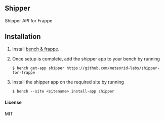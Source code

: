 ## Shipper

Shipper API for Frappe

## Installation

1. Install [bench & frappe](https://frappeframework.com/docs/v14/user/en/installation).

2. Once setup is complete, add the shipper app to your bench by running
   ```
   $ bench get-app shipper https://github.com/meteorid-labs/shipper-for-frappe
   ```
3. Install the shipper app on the required site by running
   ```
   $ bench --site <sitename> install-app shipper
   ```

#### License

MIT

